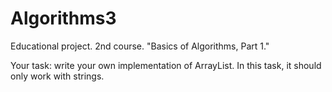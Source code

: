# Algorithms3
Educational project. 2nd course. "Basics of Algorithms, Part 1."

Your task: write your own implementation of ArrayList. In this task, it should only work with strings.
